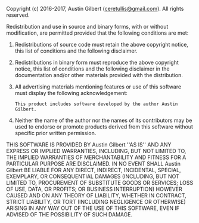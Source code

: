 Copyright (c) 2016-2017, Austin Gilbert (ceretullis@gmail.com). All rights reserved.

Redistribution and use in source and binary forms, with or without modification, are permitted provided that the following conditions are met:

1. Redistributions of source code must retain the above copyright notice, this list of conditions and the following disclaimer.

2. Redistributions in binary form must reproduce the above copyright notice, this list of conditions and the following disclaimer in the documentation and/or other materials provided with the distribution.

3. All advertising materials mentioning features or use of this software must display the following acknowledgement:

       This product includes software developed by the author Austin Gilbert.

4. Neither the name of the author nor the
   names of its contributors may be used to endorse or promote products
   derived from this software without specific prior written permission.

THIS SOFTWARE IS PROVIDED BY Austin Gilbert ''AS IS'' AND ANY EXPRESS OR IMPLIED WARRANTIES, INCLUDING, BUT NOT LIMITED TO, THE IMPLIED WARRANTIES OF MERCHANTABILITY AND FITNESS FOR A PARTICULAR PURPOSE ARE DISCLAIMED. IN NO EVENT SHALL Austin Gilbert BE LIABLE FOR ANY DIRECT, INDIRECT, INCIDENTAL, SPECIAL, EXEMPLARY, OR CONSEQUENTIAL DAMAGES (INCLUDING, BUT NOT LIMITED TO, PROCUREMENT OF SUBSTITUTE GOODS OR SERVICES; LOSS OF USE, DATA, OR PROFITS; OR BUSINESS INTERRUPTION) HOWEVER CAUSED AND ON ANY THEORY OF LIABILITY, WHETHER IN CONTRACT, STRICT LIABILITY, OR TORT (INCLUDING NEGLIGENCE OR OTHERWISE) ARISING IN ANY WAY OUT OF THE USE OF THIS SOFTWARE, EVEN IF ADVISED OF THE POSSIBILITY OF SUCH DAMAGE.
